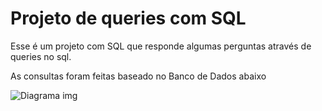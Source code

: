 # Projeto de queries com SQL

Esse é um projeto com SQL que responde algumas perguntas através de queries no sql.

As consultas foram feitas baseado no Banco de Dados abaixo

![Diagrama img](https://github.com/user-attachments/assets/016276bb-bb00-4173-8a81-795f7c51227a)
